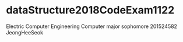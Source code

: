 # dataStructure2018CodeExam1122
Electric Computer Engineering Computer major sophomore 201524582 JeongHeeSeok
